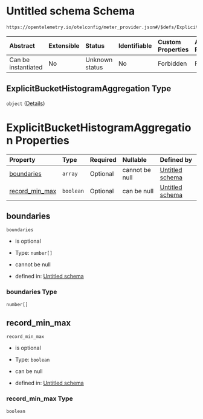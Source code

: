 # Untitled schema Schema

```txt
https://opentelemetry.io/otelconfig/meter_provider.json#/$defs/ExplicitBucketHistogramAggregation
```



| Abstract            | Extensible | Status         | Identifiable | Custom Properties | Additional Properties | Access Restrictions | Defined In                                                                     |
| :------------------ | :--------- | :------------- | :----------- | :---------------- | :-------------------- | :------------------ | :----------------------------------------------------------------------------- |
| Can be instantiated | No         | Unknown status | No           | Forbidden         | Forbidden             | none                | [meter\_provider.json\*](../schema/meter_provider.json "open original schema") |

## ExplicitBucketHistogramAggregation Type

`object` ([Details](meter_provider-defs-explicitbuckethistogramaggregation.md))

# ExplicitBucketHistogramAggregation Properties

| Property                            | Type      | Required | Nullable       | Defined by                                                                                                                                                                                                                           |
| :---------------------------------- | :-------- | :------- | :------------- | :----------------------------------------------------------------------------------------------------------------------------------------------------------------------------------------------------------------------------------- |
| [boundaries](#boundaries)           | `array`   | Optional | cannot be null | [Untitled schema](meter_provider-defs-explicitbuckethistogramaggregation-properties-boundaries.md "https://opentelemetry.io/otelconfig/meter_provider.json#/$defs/ExplicitBucketHistogramAggregation/properties/boundaries")         |
| [record\_min\_max](#record_min_max) | `boolean` | Optional | can be null    | [Untitled schema](meter_provider-defs-explicitbuckethistogramaggregation-properties-record_min_max.md "https://opentelemetry.io/otelconfig/meter_provider.json#/$defs/ExplicitBucketHistogramAggregation/properties/record_min_max") |

## boundaries



`boundaries`

* is optional

* Type: `number[]`

* cannot be null

* defined in: [Untitled schema](meter_provider-defs-explicitbuckethistogramaggregation-properties-boundaries.md "https://opentelemetry.io/otelconfig/meter_provider.json#/$defs/ExplicitBucketHistogramAggregation/properties/boundaries")

### boundaries Type

`number[]`

## record\_min\_max



`record_min_max`

* is optional

* Type: `boolean`

* can be null

* defined in: [Untitled schema](meter_provider-defs-explicitbuckethistogramaggregation-properties-record_min_max.md "https://opentelemetry.io/otelconfig/meter_provider.json#/$defs/ExplicitBucketHistogramAggregation/properties/record_min_max")

### record\_min\_max Type

`boolean`

